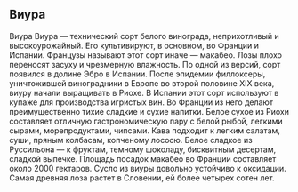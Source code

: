 ## Виура 

Виура
Виура — технический сорт белого винограда, неприхотливый и высокоурожайный. Его культивируют, в основном, во Франции и Испании. Французы называют этот сорт иначе — макабео. Лозы плохо переносят засуху и чрезмерную влажность.
По одной из версий, сорт появился в долине Эбро в Испании. После эпидемии филлоксеры, уничтожившей виноградники в Европе во второй половине XIX века, виуру начали выращивать в Риохе.
В Испании этот сорт используют в купаже для производства игристых вин. Во Франции из него делают преимущественно тихие сладкие и сухие напитки.
Белое сухое из Риохи составляет отличную гастрономическую пару с белой рыбой, легкими сырами, морепродуктами, чипсами. Кава подходит к легким салатам, суши, пряным колбасам, копченому лососю. Белое сладкое из Руссильона — к фруктам, темному шоколаду, бисквитным десертам, сладкой выпечке.
Площадь посадок макабео во Франции составляет около 2000 гектаров.
Сусло из виуры довольно устойчиво к оксидации.
Самая древняя лоза растет в Словении, ей более четырех сотен лет.
